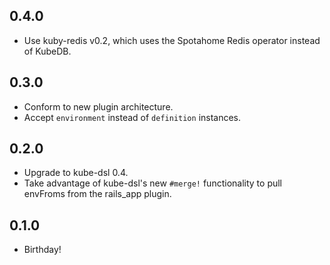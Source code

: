 ## 0.4.0
* Use kuby-redis v0.2, which uses the Spotahome Redis operator instead of KubeDB.

## 0.3.0
* Conform to new plugin architecture.
* Accept `environment` instead of `definition` instances.

## 0.2.0
* Upgrade to kube-dsl 0.4.
* Take advantage of kube-dsl's new `#merge!` functionality to pull envFroms from the rails_app plugin.

## 0.1.0
* Birthday!

